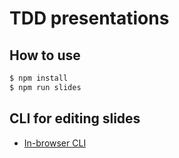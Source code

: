 # TDD presentations

## How to use

```bash
$ npm install
$ npm run slides
```

## CLI for editing slides

- [In-browser CLI](https://patarapolw.github.io/reveal-md/)

